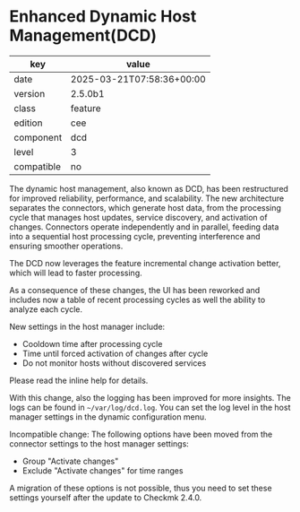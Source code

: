 [//]: # (werk v2)
# Enhanced Dynamic Host Management(DCD)

key        | value
---------- | ---
date       | 2025-03-21T07:58:36+00:00
version    | 2.5.0b1
class      | feature
edition    | cee
component  | dcd
level      | 3
compatible | no

The dynamic host management, also known as DCD, has been restructured for 
improved reliability, performance, and scalability. The new architecture 
separates the connectors, which generate host data, from the processing cycle 
that manages host updates, service discovery, and activation of changes. 
Connectors operate independently and in parallel, feeding data into a sequential 
host processing cycle, preventing interference and ensuring smoother operations.

The DCD now leverages the feature incremental change activation better, which 
will lead to faster processing.

As a consequence of these changes, the UI has been reworked and includes now a 
table of recent processing cycles as well the ability to analyze each cycle.

New settings in the host manager include:
- Cooldown time after processing cycle
- Time until forced activation of changes after cycle
- Do not monitor hosts without discovered services
 
Please read the inline help for details.
 
With this change, also the logging has been improved for more insights. 
The logs can be found in `~/var/log/dcd.log`. You can set the log level in the 
host manager settings in the dynamic configuration menu.

Incompatible change:
The following options have been moved from the connector settings to the host 
manager settings:
- Group "Activate changes"
- Exclude "Activate changes" for time ranges

A migration of these options is not possible, thus you need to set these 
settings yourself after the update to Checkmk 2.4.0.
